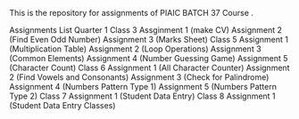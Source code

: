 This is the repository for assignments of PIAIC BATCH 37 Course .

Assignments List Quarter 1
Class 3
Assginment 1 (make CV)
Assignment 2 (Find Even Odd Number)
Assignment 3 (Marks Sheet)
Class 5
Assignment 1 (Multiplication Table)
Assignment 2 (Loop Operations)
Assignment 3 (Common Elements)
Assignment 4 (Number Guessing Game)
Assignment 5 (Character Count)
Class 6
Assignment 1 (All Character Counter)
Assignment 2 (Find Vowels and Consonants)
Assignment 3 (Check for Palindrome)
Assignment 4 (Numbers Pattern Type 1)
Assignment 5 (Numbers Pattern Type 2)
Class 7
Assignment 1 (Student Data Entry)
Class 8
Assignment 1 (Student Data Entry Classes)

